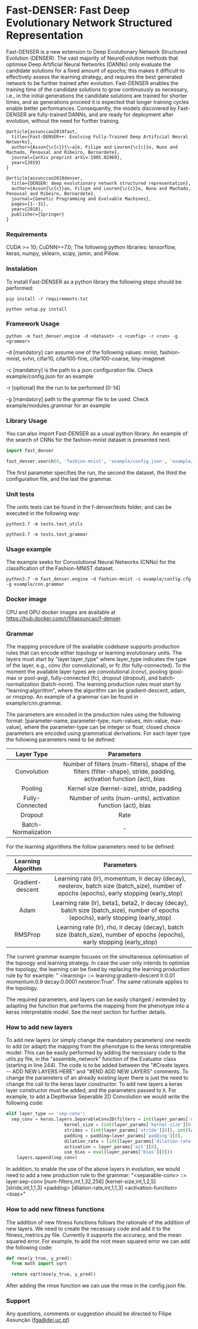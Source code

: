 # Fast-DENSER: Fast Deep Evolutionary Network Structured Representation

Fast-DENSER is a new extension to Deep Evolutionary Network Structured Evolution (DENSER). The vast majority of NeuroEvolution methods that optimise Deep Artificial Neural Networks (DANNs) only evaluate the candidate solutions for a fixed amount of epochs; this makes it difficult to effectively assess the learning strategy, and requires the best generated network to be further trained after evolution. Fast-DENSER enables the training time of the candidate solutions to grow continuously as necessary, i.e., in the initial generations the candidate solutions are trained for shorter times, and as generations proceed it is expected that longer training cycles enable better performances. Consequently, the models discovered by Fast-DENSER are fully-trained DANNs, and are ready for deployment after evolution, without the need for further training. 

```
@article{assunccao2019fast,
  title={Fast-DENSER++: Evolving Fully-Trained Deep Artificial Neural Networks},
  author={Assun{\c{c}}{\~a}o, Filipe and Louren{\c{c}}o, Nuno and Machado, Penousal and Ribeiro, Bernardete},
  journal={arXiv preprint arXiv:1905.02969},
  year={2019}
}

@article{assunccao2018denser,
  title={DENSER: deep evolutionary network structured representation},
  author={Assun{\c{c}}ao, Filipe and Louren{\c{c}}o, Nuno and Machado, Penousal and Ribeiro, Bernardete},
  journal={Genetic Programming and Evolvable Machines},
  pages={1--31},
  year={2018},
  publisher={Springer}
}
```

### Requirements
CUDA >= 10; CuDNN>=7.0; The following python libraries: tensorflow, keras, numpy, sklearn, scipy, jsmin, and Pillow. 

### Instalation
To install Fast-DENSER as a python library the following steps should be performed: 

`pip install -r requirements.txt`

`python setup.py install`

### Framework Usage

`python -m fast_denser.engine -d <dataset> -c <config> -r <run> -g <grammar>`

-d [mandatory] can assume one of the following values: mnist, fashion-mnist, svhn, cifar10, cifar100-fine, cifar100-coarse, tiny-imagenet

-c [mandatory] is the path to a json configuration file. Check example/config.json for an example

-r [optional] the the run to be performed [0-14]

-g [mandatory] path to the grammar file to be used. Check example/modules.grammar for an example


### Library Usage

You can also import Fast-DENSER as a usual python library. An example of the search of CNNs for the fashion-mnist dataset is presented next.

```python
import fast_denser

fast_denser.search(0, 'fashion-mnist', 'example/config.json', 'example/cnn.grammar')
```

The first parameter specifies the run, the second the dataset, the third the configuration file, and the last the grammar. 


### Unit tests

The units tests can be found in the f-denser/tests folder, and can be executed in the following way:

`python3.7 -m tests.test_utils`

`python3.7 -m tests.test_grammar`

### Usage example

The example seeks for Convolutional Neural Networks (CNNs) for the classification of the Fashion-MNIST dataset.

`python3.7 -m fast_denser.engine -d fashion-mnist -c example/config.cfg -g example/cnn.grammar`

### Docker image

CPU and GPU docker images are available at https://hub.docker.com/r/fillassuncao/f-denser.

### Grammar

The mapping procedure of the available codebase supports production rules that can encode either topology or learning evolutionary units. The layers must start by \"layer:layer\_type\" where layer\_type indicates the type of the layer, e.g., conv (for convolutional), or fc (for fully-connected). To the moment the available layer types are convolutional (conv), pooling (pool-max or pool-avg), fully-connected (fc), dropout (dropout), and batch-normalization (batch-norm). The learning production rules must start by \"learning:algorithm\", where the algorithm can be gradient-descent, adam, or rmsprop. An example of a grammar can be found in example/cnn.grammar. 

The parameters are encoded in the production rules using the following format: [parameter-name, parameter-type, num-values, min-value, max-value], where the parameter-type can be integer or float; closed choice parameters are encoded using grammatical derivations. For each layer type the following parameters need to be defined:

|      Layer Type     |                                                       Parameters                                                       |
|:-------------------:|:----------------------------------------------------------------------------------------------------------------------:|
|    Convolution      | Number of filters (num-filters), shape of the filters (filter-shape), stride, padding, activation function (act), bias |
|       Pooling       |                                       Kernel size (kernel-size), stride, padding                                       |
|   Fully-Connected   |                              Number of units (num-units), activation function (act), bias                              |
|       Dropout       |                                                          Rate                                                          |
| Batch-Normalization |                                                            -                                                           |

For the learning algorithms the follow parameters need to be defined:

|      Learning Algorithm |                                                       Parameters                                                                          |
|:-----------------------:|:-----------------------------------------------------------------------------------------------------------------------------------------:|
|    Gradient-descent     | Learning rate (lr), momentum, lr decay (decay), nesterov, batch size (batch_size), number of epochs (epochs), early stopping (early_stop) |
|          Adam           |    Learning rate (lr), beta1, beta2, lr decay (decay), batch size (batch_size), number of epochs (epochs), early stopping (early_stop)    |
|         RMSProp         |        Learning rate (lr), rho, lr decay (decay), batch size (batch_size), number of epochs (epochs), early stopping (early_stop)         |

The current grammar example focuses on the simultaneous optimisation of the topoogy and learning strategy. In case the user only intends to optimise the topology, the learning can be fixed by replacing the learning production rule by for example: \" \<learning\> ::= learning:gradient-descent lr:0.01 momentum:0.9 decay:0.0001 nesterov:True\". The same rationale applies to the topology.

The required parameters, and layers can be easily changed / extended by adapting the function that performs the mapping from the phenotype into a keras interpretable model. See the next section for further details.

### How to add new layers

To add new layers (or simply change the mandatory parameters) one needs to add (or adapt) the mapping from the phenotype to the keras interpretable model. This can be easily performed by adding the necessary code to the utils.py file, in the \"assemble\_network\" function of the Evaluator class (starting in line 244). The code is to be added between the \"#Create layers -- ADD NEW LAYERS HERE\" and \"#END ADD NEW LAYERS\" comments. To change the parameters of an already existing layer there is just the need to change the call to the keras layer constructor. To add new layers a keras layer constructor must be added, and the parameters passed to it. For example, to add a Depthwise Seperable 2D Convolution we would write the following code:
```python
elif layer_type == 'sep-conv':
  sep_conv = keras.layers.SeparableConv2D(filters = int(layer_params['num-filters'][0]),
                      kernel_size = (int(layer_params['kernel-size'][0]), int(layer_params['kernel-size'][0])),
                      strides = (int(layer_params['stride'][0]), int(layer_params['stride'][0])),
                      padding = padding=layer_params['padding'][0],
                      dilation_rate = (int(layer_params['dilation-rate'][0]), int(layer_params['dilation-rate'][0])),
                      activation = layer_params['act'][0], 
                      use_bias = eval(layer_params['bias'][0]))
    layers.append(sep_conv)
```

In addition, to enable the use of the above layers in evolution, we would need to add a new production rule to the grammar: \"\<separable-conv\> ::= layer:sep-conv \[num-filters,int,1,32,256] \[kernel-size,int,1,2,5\] \[stride,int,1,1,3\] \<padding\> \[dilation-rate,int,1,1,3\] \<activation-function\> \<bias\>"


### How to add new fitness functions

The addition of new fitness functions follows the rationale of the addition of new layers. We need to create the necessary code and add it to the fitness\_metrics.py file. Currently it supports the accuracy, and the mean squared error. For example, to add the root mean squared error we can add the following code:
```python
def rmse(y_true, y_pred):
  from math import sqrt

  return sqrt(mse(y_true, y_pred))
```

After adding the rmse function we can use the rmse in the config.json file.


### Support

Any questions, comments or suggestion should be directed to Filipe Assunção ([fga@dei.uc.pt](mailto:fga@dei.uc.pt))
